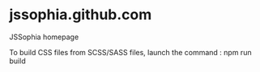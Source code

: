 jssophia.github.com
===================

JSSophia homepage

 To build CSS files from SCSS/SASS files, launch the command : npm run build